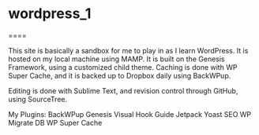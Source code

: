 # wordpress_1
====

This site is basically a sandbox for me to play in as I learn WordPress. It is hosted on my local machine using MAMP. It is built on the Genesis Framework, using a customized child theme. Caching is done with WP Super Cache, and it is backed up to Dropbox daily using BackWPup.

Editing is done with Sublime Text, and revision control through GitHub, using SourceTree.

My Plugins:
	BackWPup
	Genesis Visual Hook Guide
	Jetpack
	Yoast SEO
	WP Migrate DB
	WP Super Cache


